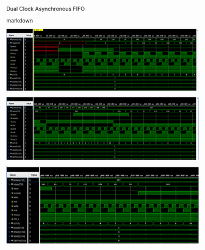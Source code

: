 Dual Clock Asynchronous FIFO

markdown

![Alt text](sim1.png)

![Alt text](sim2.png)

![Alt text](sim3.png)
